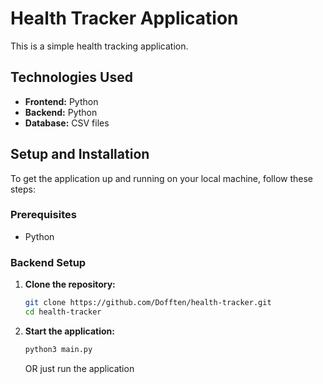 # Health Tracker Application

This is a simple health tracking application.

## Technologies Used

- **Frontend:** Python
- **Backend:** Python
- **Database:** CSV files

## Setup and Installation

To get the application up and running on your local machine, follow these steps:

### Prerequisites

- Python

### Backend Setup

1. **Clone the repository:**
   ```bash
   git clone https://github.com/Dofften/health-tracker.git
   cd health-tracker
   ```

2. **Start the application:**
   ```bash
   python3 main.py
   ```
   OR just run the application